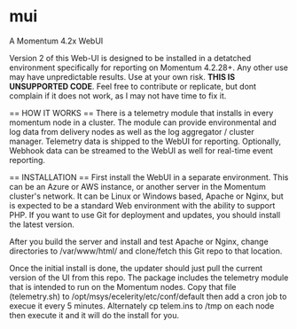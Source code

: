 # mui
A Momentum 4.2x WebUI

Version 2 of this Web-UI is designed to be installed in a detatched environment specifically for reporting on Momentum 4.2.28+.  Any other use may have unpredictable results.  Use at your own risk.  **THIS IS UNSUPPORTED CODE**.  Feel free to contribute or replicate, but dont complain if it does not work, as I may not have time to fix it.

== HOW IT WORKS ==
There is a telemetry module that installs in every momentum node in a cluster.  The module can provide environmental and log data from delivery nodes as well as the log aggregator / cluster manager.  Telemetry data is shipped to the WebUI for reporting.  Optionally, Webhook data can be streamed to the WebUI as well for real-time event reporting.

== INSTALLATION ==
First install the WebUI in a separate environment.  This can be an Azure or AWS instance, or another server in the Momentum cluster's network.  It can be Linux or Windows based, Apache or Nginx, but is expected to be a standard Web environment with the ability to support PHP.  If you want to use Git for deployment and updates, you should install the latest version.

After you build the server and install and test Apache or Nginx, change directories to /var/www/html/ and clone/fetch this Git repo to that location. 

Once the initial install is done, the updater should just pull the current version of the UI from this repo.  The package includes the telemetry module that is intended to run on the Momentum nodes.  Copy that file (telemetry.sh) to /opt/msys/ecelerity/etc/conf/default then add a cron job to execue it every 5 minutes.  Alternately cp telem.ins to /tmp on each node then execute it and it will do the install for you.

